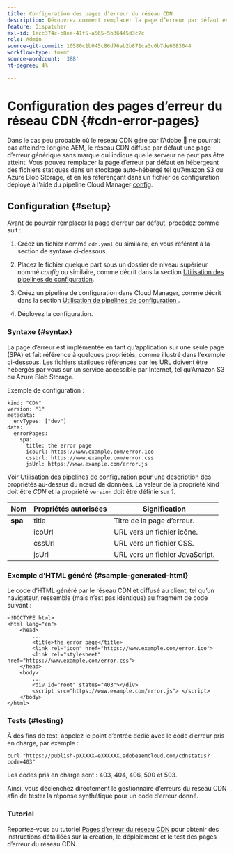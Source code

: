 ```yaml
---
title: Configuration des pages d’erreur du réseau CDN
description: Découvrez comment remplacer la page d’erreur par défaut en hébergeant des fichiers statiques dans un stockage auto-hébergé tel qu’Amazon S3 ou Azure Blob Storage, et en les référençant dans un fichier de configuration déployé à l’aide du pipeline de configuration Cloud Manager.
feature: Dispatcher
exl-id: 1ecc374c-b8ee-41f5-a565-5b36445d3c7c
role: Admin
source-git-commit: 10580c1b045c86d76ab2b871ca3c0b7de6683044
workflow-type: tm+mt
source-wordcount: '388'
ht-degree: 4%

---
```



# Configuration des pages d’erreur du réseau CDN {#cdn-error-pages}

Dans le cas peu probable où le réseau CDN géré par l’Adobe [&#128279;](/help/implementing/dispatcher/cdn.md#aem-managed-cdn) ne pourrait pas atteindre l’origine AEM, le réseau CDN diffuse par défaut une page d’erreur générique sans marque qui indique que le serveur ne peut pas être atteint. Vous pouvez remplacer la page d’erreur par défaut en hébergeant des fichiers statiques dans un stockage auto-hébergé tel qu’Amazon S3 ou Azure Blob Storage, et en les référençant dans un fichier de configuration déployé à l’aide du pipeline Cloud Manager [config](/help/operations/config-pipeline.md#managing-in-cloud-manager).

## Configuration {#setup}

Avant de pouvoir remplacer la page d’erreur par défaut, procédez comme suit :

1. Créez un fichier nommé `cdn.yaml` ou similaire, en vous référant à la section de syntaxe ci-dessous.

1. Placez le fichier quelque part sous un dossier de niveau supérieur nommé *config* ou similaire, comme décrit dans la section [ Utilisation des pipelines de configuration](/help/operations/config-pipeline.md#folder-structure).

1. Créez un pipeline de configuration dans Cloud Manager, comme décrit dans la section [ Utilisation de pipelines de configuration ](/help/operations/config-pipeline.md#managing-in-cloud-manager).

1. Déployez la configuration.

### Syntaxe {#syntax}

La page d’erreur est implémentée en tant qu’application sur une seule page (SPA) et fait référence à quelques propriétés, comme illustré dans l’exemple ci-dessous.  Les fichiers statiques référencés par les URL doivent être hébergés par vous sur un service accessible par Internet, tel qu’Amazon S3 ou Azure Blob Storage.

Exemple de configuration :

```
kind: "CDN"
version: "1"
metadata:
  envTypes: ["dev"]
data:
  errorPages:
    spa:
      title: the error page
      icoUrl: https://www.example.com/error.ico
      cssUrl: https://www.example.com/error.css
      jsUrl: https://www.example.com/error.js
```

Voir [Utilisation des pipelines de configuration](/help/operations/config-pipeline.md#common-syntax) pour une description des propriétés au-dessus du nœud de données. La valeur de la propriété kind doit être *CDN* et la propriété `version` doit être définie sur *1*.


| Nom | Propriétés autorisées | Signification |
|-----------|--------------------------|-------------|
| **spa** | title | Titre de la page d’erreur. |
|     | icoUrl | URL vers un fichier icône. |
|     | cssUrl | URL vers un fichier CSS. |
|     | jsUrl | URL vers un fichier JavaScript. |

### Exemple d’HTML généré {#sample-generated-html}

Le code d’HTML généré par le réseau CDN et diffusé au client, tel qu’un navigateur, ressemble (mais n’est pas identique) au fragment de code suivant :

```
<!DOCTYPE html>
<html lang="en">
    <head>
        ...
        <title>the error page</title>
        <link rel="icon" href="https://www.example.com/error.ico">
        <link rel="stylesheet" href="https://www.example.com/error.css">
    </head>
    <body>
        ...
        <div id="root" status="403"></div>
        <script src="https://www.example.com/error.js"> </script>
    </body>
</html>
```

### Tests {#testing}

À des fins de test, appelez le point d’entrée dédié avec le code d’erreur pris en charge, par exemple :

```
curl "https://publish-pXXXXX-eXXXXXX.adobeaemcloud.com/cdnstatus?code=403"
```

Les codes pris en charge sont : 403, 404, 406, 500 et 503.

Ainsi, vous déclenchez directement le gestionnaire d’erreurs du réseau CDN afin de tester la réponse synthétique pour un code d’erreur donné.

### Tutoriel

Reportez-vous au tutoriel [Pages d’erreur du réseau CDN](https://experienceleague.adobe.com/fr/docs/experience-manager-learn/cloud-service/content-delivery/custom-error-pages#cdn-error-pages) pour obtenir des instructions détaillées sur la création, le déploiement et le test des pages d’erreur du réseau CDN.


